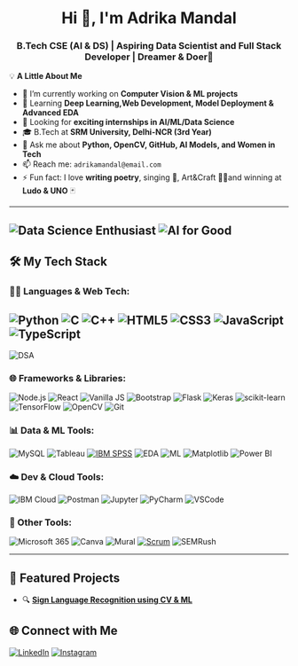 <h1 align="center">Hi 👋, I'm Adrika Mandal</h1>
<h3 align="center">B.Tech CSE (AI & DS) | Aspiring Data Scientist and Full Stack Developer | Dreamer & Doer💫</h3>

💡 **A Little About Me**  
- 🔭 I’m currently working on **Computer Vision & ML projects**
- 🌱 Learning **Deep Learning,Web Development, Model Deployment & Advanced EDA**
- 💼 Looking for **exciting internships in AI/ML/Data Science**
- 🎓 B.Tech at **SRM University, Delhi-NCR (3rd Year)**
- 💬 Ask me about **Python, OpenCV, GitHub, AI Models, and Women in Tech**
- 📫 Reach me: `adrikamandal@email.com`
- ⚡ Fun fact: I love **writing poetry**, singing 🎤, Art&Craft 👩‍🎨and winning at **Ludo & UNO** 🃏
---
![Data Science Enthusiast](https://img.shields.io/badge/-Data%20Science%20Enthusiast-yellow?style=for-the-badge&logo=data)
![AI for Good](https://img.shields.io/badge/-AI%20for%20Good-purple?style=for-the-badge&logo=heart)
---

## 🛠️ My Tech Stack

### 👩‍💻 Languages & Web Tech:
![Python](https://img.shields.io/badge/Python-3776AB?style=flat&logo=python&logoColor=white)
![C](https://img.shields.io/badge/C-00599C?style=flat&logo=c&logoColor=white)
![C++](https://img.shields.io/badge/C++-00599C?style=flat&logo=c%2B%2B&logoColor=white)
![HTML5](https://img.shields.io/badge/HTML5-E34F26?style=flat&logo=html5&logoColor=white)
![CSS3](https://img.shields.io/badge/CSS3-1572B6?style=flat&logo=css3&logoColor=white)
![JavaScript](https://img.shields.io/badge/JavaScript-F7DF1E?style=flat&logo=javascript&logoColor=black)
![TypeScript](https://img.shields.io/badge/TypeScript-3178C6?style=flat&logo=typescript&logoColor=white)
---
![DSA](https://img.shields.io/badge/DSA-Algorithms-blue?style=for-the-badge)


### 🌐 Frameworks & Libraries:
![Node.js](https://img.shields.io/badge/Node.js-339933?style=flat&logo=node.js&logoColor=white)
![React](https://img.shields.io/badge/React-61DAFB?style=flat&logo=react&logoColor=black)
![Vanilla JS](https://img.shields.io/badge/Vanilla%20JS-323330?style=flat&logo=javascript&logoColor=F7DF1E)
![Bootstrap](https://img.shields.io/badge/Bootstrap-7952B3?style=flat&logo=bootstrap&logoColor=white)
![Flask](https://img.shields.io/badge/Flask-000000?style=flat&logo=flask&logoColor=white)
![Keras](https://img.shields.io/badge/Keras-D00000?style=flat&logo=keras&logoColor=white)
![scikit-learn](https://img.shields.io/badge/scikit--learn-F7931E?style=flat&logo=scikit-learn&logoColor=white)
![TensorFlow](https://img.shields.io/badge/-TensorFlow-FF6F00?style=flat&logo=tensorflow&logoColor=white)
![OpenCV](https://img.shields.io/badge/-OpenCV-5C3EE8?style=flat&logo=opencv&logoColor=white)
![Git](https://img.shields.io/badge/-Git-F05032?style=flat&logo=git&logoColor=white)


### 📊 Data & ML Tools:
![MySQL](https://img.shields.io/badge/MySQL-4479A1?style=flat&logo=mysql&logoColor=white)
![Tableau](https://img.shields.io/badge/Tableau-E97627?style=flat&logo=tableau&logoColor=white)
[![IBM SPSS](https://img.shields.io/badge/IBM%20SPSS-013399?style=flat&logo=ibm&logoColor=white)](https://www.ibm.com/products/spss-statistics)
![EDA](https://img.shields.io/badge/EDA-3776AB?style=flat&logo=python&logoColor=white)
![ML](https://img.shields.io/badge/Machine%20Learning-102230?style=flat&logo=google&logoColor=white)
![Matplotlib](https://img.shields.io/badge/Matplotlib-11557C?style=flat&logo=matplotlib&logoColor=white)
![Power BI](https://img.shields.io/badge/Power%20BI-F2C811?style=flat&logo=microsoftpowerbi&logoColor=black)


### ☁️ Dev & Cloud Tools:
![IBM Cloud](https://img.shields.io/badge/IBM%20Cloud-1261FE?style=flat&logo=ibmcloud&logoColor=white)
![Postman](https://img.shields.io/badge/Postman-FF6C37?style=flat&logo=postman&logoColor=white)
![Jupyter](https://img.shields.io/badge/Jupyter-F37626?style=flat&logo=jupyter&logoColor=white)
![PyCharm](https://img.shields.io/badge/PyCharm-000000?style=flat&logo=pycharm&logoColor=white)
![VSCode](https://img.shields.io/badge/-VSCode-007ACC?style=flat&logo=visual-studio-code)

### 🧠 Other Tools:
![Microsoft 365](https://img.shields.io/badge/Microsoft%20365-D83B01?style=flat&logo=microsoftoffice&logoColor=white)
![Canva](https://img.shields.io/badge/Canva-00C4CC?style=flat&logo=canva&logoColor=white)
![Mural](https://img.shields.io/badge/Mural-FF3366?style=flat&logo=mural&logoColor=white)
[![Scrum](https://img.shields.io/badge/Scrum-4BAF50?style=for-the-badge&logo=scrumalliance&logoColor=white)](https://www.scrum.org/resources/what-is-scrum)
![SEMRush](https://img.shields.io/badge/SEMRush-FF5722?style=flat&logo=semrush&logoColor=white)

---
## 🎨 Featured Projects
- 🔍 **[Sign Language Recognition using CV & ML](https://github.com/adrikamandal/SignLang-Detector)**  


## 🌐 Connect with Me
[![LinkedIn](https://img.shields.io/badge/-LinkedIn-0A66C2?style=for-the-badge&logo=linkedin&logoColor=white)](https://www.linkedin.com/in/adrika-mandal-753226246/)
[![Instagram](https://img.shields.io/badge/-Instagram-E4405F?style=for-the-badge&logo=instagram&logoColor=white)](https://www.instagram.com/_adrika_mandal_/)

